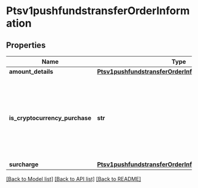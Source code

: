 # Ptsv1pushfundstransferOrderInformation

## Properties
Name | Type | Description | Notes
------------ | ------------- | ------------- | -------------
**amount_details** | [**Ptsv1pushfundstransferOrderInformationAmountDetails**](Ptsv1pushfundstransferOrderInformationAmountDetails.md) |  | [optional] 
**is_cryptocurrency_purchase** | **str** | This indicates that the funds transfer is for a crypto currency transaction. Optional Y/y, true N/n, false  | [optional] 
**surcharge** | [**Ptsv1pushfundstransferOrderInformationSurcharge**](Ptsv1pushfundstransferOrderInformationSurcharge.md) |  | [optional] 

[[Back to Model list]](../README.md#documentation-for-models) [[Back to API list]](../README.md#documentation-for-api-endpoints) [[Back to README]](../README.md)


